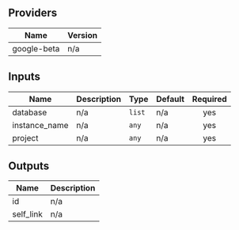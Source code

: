 ## Providers

| Name | Version |
|------|---------|
| google-beta | n/a |

## Inputs

| Name | Description | Type | Default | Required |
|------|-------------|------|---------|:-----:|
| database | n/a | `list` | n/a | yes |
| instance\_name | n/a | `any` | n/a | yes |
| project | n/a | `any` | n/a | yes |

## Outputs

| Name | Description |
|------|-------------|
| id | n/a |
| self\_link | n/a |

